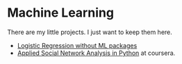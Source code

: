 # Machine Learning

There are my little projects. I just want to keep them here.
- [Logistic Regression without ML packages](https://github.com/ashimovtemirlan/Machine_Learning/tree/master/tengriknews_binary_classification)
- [Applied Social Network Analysis in Python](https://github.com/ashimovtemirlan/Data_Science/tree/master/coursera/Applied%20Social%20Network%20Analysis%20in%20Python) at coursera.
